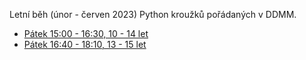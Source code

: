 Letní běh (únor - červen 2023) Python kroužků pořádaných v DDMM.

- [Pátek 15:00 - 16:30, 10 - 14 let](https://www.ddmm.cz/krouzky/8359-zaciname-s-programovanim-i)
- [Pátek 16:40 - 18:10, 13 - 15 let](https://www.ddmm.cz/krouzky/8488-zaciname-s-programovanim-ii)
